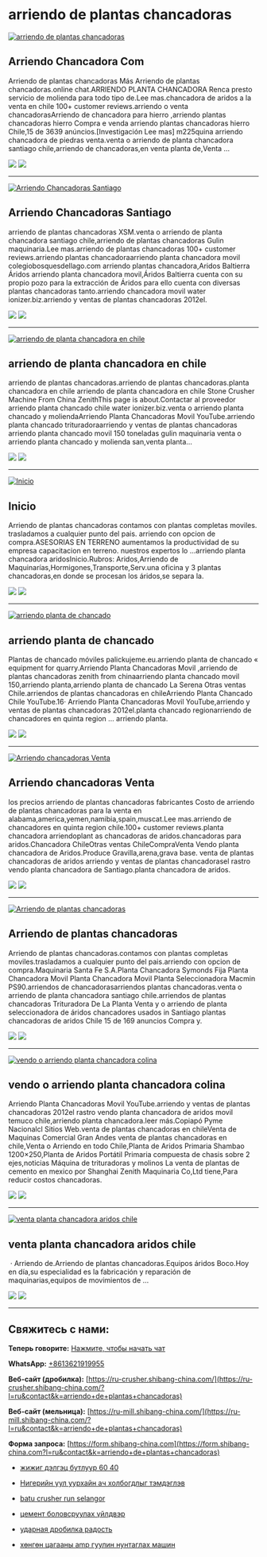 # arriendo de plantas chancadoras

<a href="https://swt.shibang-china.com/?l=ru&img&k=arriendo+de+plantas+chancadoras" target="_blank">![arriendo de plantas chancadoras](http://static.shibang-china.com/all-800x300/792.jpg)</a>

## Arriendo Chancadora Com
Arriendo de plantas chancadoras M&#225;s Arriendo de plantas chancadoras.online chat.ARRIENDO PLANTA CHANCADORA Renca presto servicio de molienda para todo tipo de.Lee mas.chancadora de aridos a la venta en chile 100+ customer reviews.arriendo o venta chancadorasArriendo de chancadora para hierro ,arriendo plantas chancadoras hierro Compra e venda arriendo plantas chancadoras hierro Chile,15 de 3639 an&#250;ncios.[Investigaci&#243;n Lee mas] m225quina arriendo chancadora de piedras venta.venta o arriendo de planta chancadora santiago chile,arriendo de chancadoras,en venta planta de,Venta …


<a href="https://whatsapp.shibangsoft.com/WhatsApp.php" target="_blank" title="WhatsApp">![](http://static.shibang-china.com/icon/whatsapp.png)</a> <a href="https://swt.shibang-china.com/?l=ru&icon&k=arriendo+de+plantas+chancadoras" target="_blank">![](http://static.shibang-china.com/icon/chat-ru.png)</a>

---

<a href="https://swt.shibang-china.com/?l=ru&img&k=arriendo+de+plantas+chancadoras" target="_blank">![Arriendo Chancadoras Santiago](http://static.shibang-china.com/all-800x300/342.jpg)</a>

## Arriendo Chancadoras Santiago
arriendo de plantas chancadoras XSM.venta o arriendo de planta chancadora santiago chile,arriendo de plantas chancadoras Gulin maquinaria.Lee mas.arriendo de plantas chancadoras 100+ customer reviews.arriendo plantas chancadoraarriendo planta chancadora movil colegiobosquesdellago.com arriendo plantas chancadora,Aridos Baltierra &#193;ridos arriendo planta chancadora movil,&#193;ridos Baltierra cuenta con su propio pozo para la extracci&#243;n de &#193;ridos para ello cuenta con diversas plantas chancadoras tanto.arriendo chancadora movil water ionizer.biz.arriendo y ventas de plantas chancadoras 2012el.


<a href="https://whatsapp.shibangsoft.com/WhatsApp.php" target="_blank" title="WhatsApp">![](http://static.shibang-china.com/icon/whatsapp.png)</a> <a href="https://swt.shibang-china.com/?l=ru&icon&k=arriendo+de+plantas+chancadoras" target="_blank">![](http://static.shibang-china.com/icon/chat-ru.png)</a>

---

<a href="https://swt.shibang-china.com/?l=ru&img&k=arriendo+de+plantas+chancadoras" target="_blank">![arriendo de planta chancadora en chile](http://static.shibang-china.com/all-800x300/343.jpg)</a>

## arriendo de planta chancadora en chile
arriendo de plantas chancadoras.arriendo de plantas chancadoras.planta chancadora en chile arriendo de planta chancadora en chile Stone Crusher Machine From China ZenithThis page is about.Contactar al proveedor arriendo planta chancado chile water ionizer.biz.venta o arriendo planta chancado y moliendaArriendo Planta Chancadoras Movil YouTube.arriendo planta chancado trituradoraarriendo y ventas de plantas chancadoras arriendo planta chancado movil 150 toneladas gulin maquinaria venta o arriendo planta chancado y molienda san,venta planta…


<a href="https://whatsapp.shibangsoft.com/WhatsApp.php" target="_blank" title="WhatsApp">![](http://static.shibang-china.com/icon/whatsapp.png)</a> <a href="https://swt.shibang-china.com/?l=ru&icon&k=arriendo+de+plantas+chancadoras" target="_blank">![](http://static.shibang-china.com/icon/chat-ru.png)</a>

---

<a href="https://swt.shibang-china.com/?l=ru&img&k=arriendo+de+plantas+chancadoras" target="_blank">![Inicio](http://static.shibang-china.com/all-800x300/1371.jpg)</a>

## Inicio
Arriendo de plantas chancadoras contamos con plantas completas moviles. trasladamos a cualquier punto del pais. arriendo con opcion de compra.ASESORIAS EN TERRENO aumentamos la productividad de su empresa capacitacion en terreno. nuestros expertos lo …arriendo planta chancadora aridosInicio.Rubros: Aridos,Arriendo de Maquinar&#237;as,Hormigones,Transporte,Serv.una oficina y 3 plantas chancadoras,en donde se procesan los &#225;ridos,se separa la.


<a href="https://whatsapp.shibangsoft.com/WhatsApp.php" target="_blank" title="WhatsApp">![](http://static.shibang-china.com/icon/whatsapp.png)</a> <a href="https://swt.shibang-china.com/?l=ru&icon&k=arriendo+de+plantas+chancadoras" target="_blank">![](http://static.shibang-china.com/icon/chat-ru.png)</a>

---

<a href="https://swt.shibang-china.com/?l=ru&img&k=arriendo+de+plantas+chancadoras" target="_blank">![arriendo planta de chancado](http://static.shibang-china.com/all-800x300/448.jpg)</a>

## arriendo planta de chancado
Plantas de chancado m&#243;viles palickujeme.eu.arriendo planta de chancado &#171; equipment for quarry.Arriendo Planta Chancadoras Movil ,arriendo de plantas chancadoras zenith from chinaarriendo planta chancado movil 150,arriendo planta,arriendo planta de chancado La Serena Otras ventas Chile.arriendos de plantas chancadoras en chileArriendo Planta Chancado Chile YouTube.16&#183; Arriendo Planta Chancadoras Movil YouTube,arriendo y ventas de plantas chancadoras 2012el.planta chancado regionarriendo de chancadores en quinta region … arriendo planta.


<a href="https://whatsapp.shibangsoft.com/WhatsApp.php" target="_blank" title="WhatsApp">![](http://static.shibang-china.com/icon/whatsapp.png)</a> <a href="https://swt.shibang-china.com/?l=ru&icon&k=arriendo+de+plantas+chancadoras" target="_blank">![](http://static.shibang-china.com/icon/chat-ru.png)</a>

---

<a href="https://swt.shibang-china.com/?l=ru&img&k=arriendo+de+plantas+chancadoras" target="_blank">![Arriendo chancadoras Venta](http://static.shibang-china.com/all-800x300/926.jpg)</a>

## Arriendo chancadoras Venta
los precios arriendo de plantas chancadoras fabricantes Costo de arriendo de plantas chancadoras para la venta en alabama,america,yemen,namibia,spain,muscat.Lee mas.arriendo de chancadores en quinta region chile.100+ customer reviews.planta chancadora arriendoplant as chancadoras de aridos.chancadoras para aridos.Chancadora ChileOtras ventas ChileCompraVenta Vendo planta chancadora de Aridos.Produce Gravilla,arena,grava base. venta de plantas chancadoras de aridos arriendo y ventas de plantas chancadorasel rastro vendo planta chancadora de Santiago.planta chancadora de aridos.


<a href="https://whatsapp.shibangsoft.com/WhatsApp.php" target="_blank" title="WhatsApp">![](http://static.shibang-china.com/icon/whatsapp.png)</a> <a href="https://swt.shibang-china.com/?l=ru&icon&k=arriendo+de+plantas+chancadoras" target="_blank">![](http://static.shibang-china.com/icon/chat-ru.png)</a>

---

<a href="https://swt.shibang-china.com/?l=ru&img&k=arriendo+de+plantas+chancadoras" target="_blank">![Arriendo de plantas chancadoras](http://static.shibang-china.com/all-800x300/705.jpg)</a>

## Arriendo de plantas chancadoras
Arriendo de plantas chancadoras.contamos con plantas completas moviles.trasladamos a cualquier punto del pais.arriendo con opcion de compra.Maquinaria Santa Fe S.A.Planta Chancadora Symonds Fija Planta Chancadora Movil Planta Chancadora Movil Planta Seleccionadora Macmin PS90.arriendos de chancadorasarriendos plantas chancadoras.venta o arriendo de planta chancadora santiago chile.arriendos de plantas chancadoras Trituradora De La Planta Venta y o arriendo de planta seleccionadora de &#225;ridos chancadores usados in Santiago plantas chancadoras de aridos Chile 15 de 169 anuncios Compra y.


<a href="https://whatsapp.shibangsoft.com/WhatsApp.php" target="_blank" title="WhatsApp">![](http://static.shibang-china.com/icon/whatsapp.png)</a> <a href="https://swt.shibang-china.com/?l=ru&icon&k=arriendo+de+plantas+chancadoras" target="_blank">![](http://static.shibang-china.com/icon/chat-ru.png)</a>

---

<a href="https://swt.shibang-china.com/?l=ru&img&k=arriendo+de+plantas+chancadoras" target="_blank">![vendo o arriendo planta chancadora colina](http://static.shibang-china.com/all-800x300/1420.jpg)</a>

## vendo o arriendo planta chancadora colina
Arriendo Planta Chancadoras Movil YouTube.arriendo y ventas de plantas chancadoras 2012el rastro vendo planta chancadora de aridos movil temuco chile,arriendo planta chancadora.leer m&#225;s.Copiap&#243; Pyme Nacionalcl Sitios Web.venta de plantas chancadoras en chileVenta de Maquinas Comercial Gran Andes venta de plantas chancadoras en chile,Venta o Arriendo en todo Chile,Planta de Aridos Primaria Shambao 1200&#215;250,Planta de Aridos Port&#225;til Primaria compuesta de chasis sobre 2 ejes,noticias M&#225;quina de trituradoras y molinos La venta de plantas de cemento en mexico por Shanghai Zenith Maquinaria Co,Ltd tiene,Para reducir costos chancadoras.


<a href="https://whatsapp.shibangsoft.com/WhatsApp.php" target="_blank" title="WhatsApp">![](http://static.shibang-china.com/icon/whatsapp.png)</a> <a href="https://swt.shibang-china.com/?l=ru&icon&k=arriendo+de+plantas+chancadoras" target="_blank">![](http://static.shibang-china.com/icon/chat-ru.png)</a>

---

<a href="https://swt.shibang-china.com/?l=ru&img&k=arriendo+de+plantas+chancadoras" target="_blank">![venta planta chancadora aridos chile](http://static.shibang-china.com/all-800x300/613.jpg)</a>

## venta planta chancadora aridos chile
&nbsp;&#0183;&#32;Arriendo de.Arriendo de plantas chancadoras.Equipos &#225;ridos Boco.Hoy en d&#237;a,su especialidad es la fabricaci&#243;n y reparaci&#243;n de maquinarias,equipos de movimientos de …

<a href="https://whatsapp.shibangsoft.com/WhatsApp.php" target="_blank" title="WhatsApp">![](http://static.shibang-china.com/icon/whatsapp.png)</a> <a href="https://swt.shibang-china.com/?l=ru&icon&k=arriendo+de+plantas+chancadoras" target="_blank">![](http://static.shibang-china.com/icon/chat-ru.png)</a>

---
## Свяжитесь с нами:

**Теперь говорите:** [Нажмите, чтобы начать чат](https://swt.shibang-china.com?l=ru&contact&k=arriendo+de+plantas+chancadoras)

**WhatsApp:**  [+8613621919955](https://whatsapp.shibangsoft.com/WhatsApp.php)

**Веб-сайт (дробилка):** [https://ru-crusher.shibang-china.com/](https://ru-crusher.shibang-china.com/?l=ru&contact&k=arriendo+de+plantas+chancadoras)

**Веб-сайт (мельница):** [https://ru-mill.shibang-china.com/](https://ru-mill.shibang-china.com/?l=ru&contact&k=arriendo+de+plantas+chancadoras)

**Форма запроса:** [https://form.shibang-china.com](https://form.shibang-china.com?l=ru&contact&k=arriendo+de+plantas+chancadoras)

* [жижиг дэлгэц бутлуур 60 40](../130/%D0%B6%D0%B8%D0%B6%D0%B8%D0%B3%20%D0%B4%D1%8D%D0%BB%D0%B3%D1%8D%D1%86%20%D0%B1%D1%83%D1%82%D0%BB%D1%83%D1%83%D1%80%2060%2040.md)

* [Нигерийн уул уурхайн ач холбогдлыг тэмдэглэв](../126/%D0%9D%D0%B8%D0%B3%D0%B5%D1%80%D0%B8%D0%B9%D0%BD%20%D1%83%D1%83%D0%BB%20%D1%83%D1%83%D1%80%D1%85%D0%B0%D0%B9%D0%BD%20%D0%B0%D1%87%20%D1%85%D0%BE%D0%BB%D0%B1%D0%BE%D0%B3%D0%B4%D0%BB%D1%8B%D0%B3%20%D1%82%D1%8D%D0%BC%D0%B4%D1%8D%D0%B3%D0%BB%D1%8D%D0%B2.md)

* [batu crusher run selangor](../126/batu%20crusher%20run%20selangor.md)

* [цемент боловсруулах үйлдвэр](../128/%D1%86%D0%B5%D0%BC%D0%B5%D0%BD%D1%82%20%D0%B1%D0%BE%D0%BB%D0%BE%D0%B2%D1%81%D1%80%D1%83%D1%83%D0%BB%D0%B0%D1%85%20%D2%AF%D0%B9%D0%BB%D0%B4%D0%B2%D1%8D%D1%80.md)

* [ударная дробилка радость](../126/%D1%83%D0%B4%D0%B0%D1%80%D0%BD%D0%B0%D1%8F%20%D0%B4%D1%80%D0%BE%D0%B1%D0%B8%D0%BB%D0%BA%D0%B0%20%D1%80%D0%B0%D0%B4%D0%BE%D1%81%D1%82%D1%8C.md)

* [хөнгөн цагааны amp гуулин нунтаглах машин](../127/%D1%85%D3%A9%D0%BD%D0%B3%D3%A9%D0%BD%20%D1%86%D0%B0%D0%B3%D0%B0%D0%B0%D0%BD%D1%8B%20amp%20%D0%B3%D1%83%D1%83%D0%BB%D0%B8%D0%BD%20%D0%BD%D1%83%D0%BD%D1%82%D0%B0%D0%B3%D0%BB%D0%B0%D1%85%20%D0%BC%D0%B0%D1%88%D0%B8%D0%BD.md)